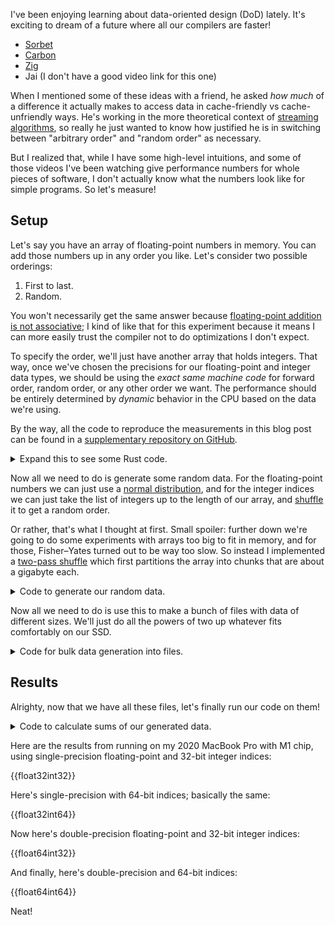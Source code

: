 I've been enjoying learning about data-oriented design (DoD) lately. It's exciting to dream of a future where all our compilers are faster!

- [Sorbet](https://blog.nelhage.com/post/why-sorbet-is-fast/)
- [Carbon](https://youtu.be/ZI198eFghJk)
- [Zig](https://youtu.be/IroPQ150F6c)
- Jai (I don't have a good video link for this one)

When I mentioned some of these ideas with a friend, he asked _how much_ of a difference it actually makes to access data in cache-friendly vs cache-unfriendly ways. He's working in the more theoretical context of [streaming algorithms](https://en.wikipedia.org/wiki/Streaming_algorithm), so really he just wanted to know how justified he is in switching between "arbitrary order" and "random order" as necessary.

But I realized that, while I have some high-level intuitions, and some of those videos I've been watching give performance numbers for whole pieces of software, I don't actually know what the numbers look like for simple programs. So let's measure!

## Setup

Let's say you have an array of floating-point numbers in memory. You can add those numbers up in any order you like. Let's consider two possible orderings:

1. First to last.
2. Random.

You won't necessarily get the same answer because [floating-point addition is not associative](https://walkingrandomly.com/?p=5380); I kind of like that for this experiment because it means I can more easily trust the compiler not to do optimizations I don't expect.

To specify the order, we'll just have another array that holds integers. That way, once we've chosen the precisions for our floating-point and integer data types, we should be using the _exact same machine code_ for forward order, random order, or any other order we want. The performance should be entirely determined by _dynamic_ behavior in the CPU based on the data we're using.

By the way, all the code to reproduce the measurements in this blog post can be found in a [supplementary repository on GitHub](https://github.com/samestep/random-access/tree/45ffc8fa71afefbe3a9c5e2ed68f1974335b1b25).

<details>
<summary>Expand this to see some Rust code.</summary>

```rust
use std::ops::{AddAssign, Index};

use num::{Float, Num, traits::ToBytes};

trait Number: Sized + Copy + Into<f64> + AddAssign + Num + Float + ToBytes {}

impl Number for f32 {}

impl Number for f64 {}

fn sum<T: Number, I: Copy>(floats: &[T], indices: &[I]) -> T
where
    [T]: Index<I, Output = T>,
{
    let mut total = T::zero();
    for &i in indices {
        total += floats[i];
    }
    total
}

#[test]
fn test_sum_f64_usize_not_associative() {
    let floats: &[f64] = &[0.1, 0.2, 0.3];
    let forward: &[usize] = &[0, 1, 2];
    let backward: &[usize] = &[2, 1, 0];
    assert_eq!(sum(floats, forward), 0.6000000000000001);
    assert_eq!(sum(floats, backward), 0.6);
}
```

</details>

Now all we need to do is generate some random data. For the floating-point numbers we can just use a [normal distribution](https://en.wikipedia.org/wiki/Normal_distribution), and for the integer indices we can just take the list of integers up to the length of our array, and [shuffle](https://en.wikipedia.org/wiki/Fisher%E2%80%93Yates_shuffle) it to get a random order.

Or rather, that's what I thought at first. Small spoiler: further down we're going to do some experiments with arrays too big to fit in memory, and for those, Fisher–Yates turned out to be way too slow. So instead I implemented a [two-pass shuffle](https://blog.janestreet.com/how-to-shuffle-a-big-dataset/) which first partitions the array into chunks that are about a gigabyte each.

<details>
<summary>Code to generate our random data.</summary>

```rust
use std::{
    fmt, fs,
    io::{self, Read, Seek, Write},
};

use rand::Rng;
use rand_distr::{Distribution, Normal, StandardNormal};
use tempfile::tempfile;

trait Int: TryFrom<usize, Error: fmt::Debug> + ToBytes {}

impl Int for u32 {}

impl Int for u64 {}

trait Progress {
    fn new(len: usize) -> Self;

    fn step(&mut self);
}

fn random_floats<T: Number, P: Progress>(rng: &mut impl Rng, mut writer: impl Write, n: usize)
where
    StandardNormal: Distribution<T>,
{
    let mut progress = P::new(n);
    let normal = Normal::<T>::new(T::zero(), T::one()).unwrap();
    for _ in 0..n {
        let x = normal.sample(rng);
        writer.write_all(x.to_ne_bytes().as_ref()).unwrap();
        progress.step();
    }
}

fn first_to_last<I: Int, P: Progress>(mut writer: impl Write, n: usize) {
    let mut progress = P::new(n);
    for i in 0..n {
        writer
            .write_all(I::try_from(i).unwrap().to_ne_bytes().as_ref())
            .unwrap();
        progress.step();
    }
}

fn permutation<I: Int, P: Progress>(rng: &mut impl Rng, mut writer: impl Write, n: usize) {
    let m = (n * size_of::<I>()).div_ceil(1 << 30);
    let mut progress = P::new(2 * n);
    let mut files: Vec<fs::File> = (0..m).map(|_| tempfile().unwrap()).collect();
    {
        let mut writers: Vec<io::BufWriter<_>> = files.iter_mut().map(io::BufWriter::new).collect();
        for i in 0..n {
            let j = rng.random_range(0..m);
            writers[j]
                .write_all(I::try_from(i).unwrap().to_ne_bytes().as_ref())
                .unwrap();
            progress.step();
        }
    }
    for mut file in files {
        let mut bytes = Vec::new();
        file.seek(io::SeekFrom::Start(0)).unwrap();
        file.read_to_end(&mut bytes).unwrap();
        let (prefix, values, suffix) = unsafe { bytes.align_to_mut::<I>() };
        assert!(prefix.is_empty());
        assert!(suffix.is_empty());
        for i in 0..values.len() {
            let j = rng.random_range(..=i);
            values.swap(i, j);
            progress.step();
        }
        writer.write_all(&bytes).unwrap();
    }
}
```

</details>

Now all we need to do is use this to make a bunch of files with data of different sizes. We'll just do all the powers of two up whatever fits comfortably on our SSD.

<details>
<summary>Code for bulk data generation into files.</summary>

```rust
use std::{ops::RangeInclusive, path::Path};

use indicatif::ProgressBar;
use rand::SeedableRng;

impl Progress for ProgressBar {
    fn new(len: usize) -> Self {
        let bar = ProgressBar::new(len as u64);
        bar.set_position(0);
        bar
    }

    fn step(&mut self) {
        self.inc(1);
    }
}

fn make_rng(seed: u64) -> impl Rng {
    rand_pcg::Pcg64Mcg::seed_from_u64(seed)
}

fn generate_file(dir_name: &str, file_name: &str, f: impl FnOnce(io::BufWriter<fs::File>)) {
    let dir = Path::new(dir_name);
    let path = dir.join(file_name);
    println!("generating {}", path.display());
    fs::create_dir_all(dir).unwrap();
    f(io::BufWriter::new(fs::File::create(path).unwrap()));
}

struct Options {
    f32: bool,
    f64: bool,
    u32: bool,
    u64: bool,
}

const FLOAT32: &str = "float32";
const FLOAT64: &str = "float64";
const UNSHUFFLED32: &str = "unshuffled32";
const SHUFFLED32: &str = "shuffled32";
const UNSHUFFLED64: &str = "unshuffled64";
const SHUFFLED64: &str = "shuffled64";

fn generate(exponents: RangeInclusive<usize>, options: Options) {
    for exponent in exponents {
        let n = 1 << exponent;
        let name = format!("{exponent}.dat");
        if options.f32 {
            generate_file(FLOAT32, &name, |writer| {
                random_floats::<f32, ProgressBar>(&mut make_rng(0), writer, n);
            });
        }
        if options.f64 {
            generate_file(FLOAT64, &name, |writer| {
                random_floats::<f64, ProgressBar>(&mut make_rng(1), writer, n);
            });
        }
        if options.u32 {
            generate_file(UNSHUFFLED32, &name, |writer| {
                first_to_last::<u32, ProgressBar>(writer, n);
            });
            generate_file(SHUFFLED32, &name, |writer| {
                permutation::<u32, ProgressBar>(&mut make_rng(2), writer, n);
            });
        }
        if options.u64 {
            generate_file(UNSHUFFLED64, &name, |writer| {
                first_to_last::<u64, ProgressBar>(writer, n);
            });
            generate_file(SHUFFLED64, &name, |writer| {
                permutation::<u64, ProgressBar>(&mut make_rng(3), writer, n);
            });
        }
    }
}
```

</details>

## Results

Alrighty, now that we have all these files, let's finally run our code on them!

<details>
<summary>Code to calculate sums of our generated data.</summary>

```rust
use std::time::Instant;

use serde::Serialize;

#[derive(Serialize)]
struct Measurement<'a> {
    floats: &'a str,
    indices: &'a str,
    exponent: usize,
    iteration: usize,
    output: f64,
    seconds: f64,
}

#[derive(Clone, Copy)]
struct Index32(u32);

#[derive(Clone, Copy)]
struct Index64(u64);

impl<T> Index<Index32> for [T] {
    type Output = T;

    fn index(&self, index: Index32) -> &Self::Output {
        unsafe { self.get_unchecked(index.0 as usize) }
    }
}

impl<T> Index<Index64> for [T] {
    type Output = T;

    fn index(&self, index: Index64) -> &Self::Output {
        unsafe { self.get_unchecked(index.0 as usize) }
    }
}

unsafe fn reinterpret<T>(bytes: &[u8]) -> &[T] {
    let (prefix, values, suffix) = unsafe { bytes.align_to::<T>() };
    assert!(prefix.is_empty());
    assert!(suffix.is_empty());
    values
}

fn measure_files<T: Number, I: Copy>(
    dir_floats: &str,
    dir_indices: &str,
    exponent: usize,
    repeat: usize,
) where
    [T]: Index<I, Output = T>,
{
    let name = format!("{exponent}.dat");
    let bytes_floats = fs::read(Path::new(dir_floats).join(&name)).unwrap();
    let bytes_indices = fs::read(Path::new(dir_indices).join(&name)).unwrap();
    let floats = unsafe { reinterpret::<T>(&bytes_floats) };
    let indices = unsafe { reinterpret::<I>(&bytes_indices) };
    for iteration in 0..repeat {
        let start = Instant::now();
        let total = sum(floats, indices);
        let duration = start.elapsed();
        let measurement = Measurement {
            floats: dir_floats,
            indices: dir_indices,
            exponent,
            iteration,
            output: total.into(),
            seconds: duration.as_secs_f64(),
        };
        println!("{}", serde_json::to_string(&measurement).unwrap());
    }
}

fn measure(exponents: RangeInclusive<usize>, options: Options, repeat: usize) {
    for exponent in exponents {
        if options.f32 {
            if options.u32 {
                measure_files::<f32, Index32>(FLOAT32, UNSHUFFLED32, exponent, repeat);
                measure_files::<f32, Index32>(FLOAT32, SHUFFLED32, exponent, repeat);
            }
            if options.u64 {
                measure_files::<f32, Index64>(FLOAT32, UNSHUFFLED64, exponent, repeat);
                measure_files::<f32, Index64>(FLOAT32, SHUFFLED64, exponent, repeat);
            }
        }
        if options.f64 {
            if options.u32 {
                measure_files::<f64, Index32>(FLOAT64, UNSHUFFLED32, exponent, repeat);
                measure_files::<f64, Index32>(FLOAT64, SHUFFLED32, exponent, repeat);
            }
            if options.u64 {
                measure_files::<f64, Index64>(FLOAT64, UNSHUFFLED64, exponent, repeat);
                measure_files::<f64, Index64>(FLOAT64, SHUFFLED64, exponent, repeat);
            }
        }
    }
}
```

</details>

Here are the results from running on my 2020 MacBook Pro with M1 chip, using single-precision floating-point and 32-bit integer indices:

{{float32int32}}

Here's single-precision with 64-bit indices; basically the same:

{{float32int64}}

Now here's double-precision floating-point and 32-bit integer indices:

{{float64int32}}

And finally, here's double-precision and 64-bit indices:

{{float64int64}}

Neat!
